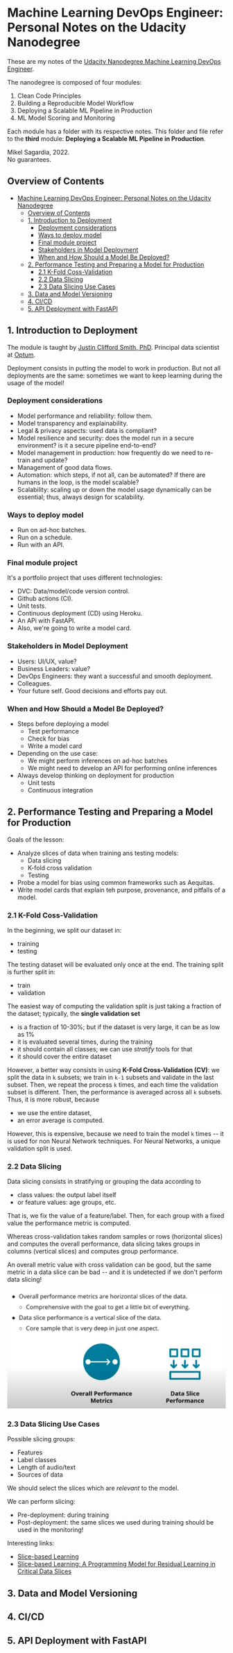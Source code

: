# Machine Learning DevOps Engineer: Personal Notes on the Udacity Nanodegree

These are my notes of the [Udacity Nanodegree Machine Learning DevOps Engineer](https://www.udacity.com/course/machine-learning-dev-ops-engineer-nanodegree--nd0821).

The nanodegree is composed of four modules:

1. Clean Code Principles
2. Building a Reproducible Model Workflow
3. Deploying a Scalable ML Pipeline in Production
4. ML Model Scoring and Monitoring

Each module has a folder with its respective notes. This folder and file refer to the **third** module: **Deploying a Scalable ML Pipeline in Production**.

Mikel Sagardia, 2022.  
No guarantees.

## Overview of Contents

- [Machine Learning DevOps Engineer: Personal Notes on the Udacity Nanodegree](#machine-learning-devops-engineer-personal-notes-on-the-udacity-nanodegree)
  - [Overview of Contents](#overview-of-contents)
  - [1. Introduction to Deployment](#1-introduction-to-deployment)
    - [Deployment considerations](#deployment-considerations)
    - [Ways to deploy model](#ways-to-deploy-model)
    - [Final module project](#final-module-project)
    - [Stakeholders in Model Deployment](#stakeholders-in-model-deployment)
    - [When and How Should a Model Be Deployed?](#when-and-how-should-a-model-be-deployed)
  - [2. Performance Testing and Preparing a Model for Production](#2-performance-testing-and-preparing-a-model-for-production)
    - [2.1 K-Fold Coss-Validation](#21-k-fold-coss-validation)
    - [2.2 Data Slicing](#22-data-slicing)
    - [2.3 Data Slicing Use Cases](#23-data-slicing-use-cases)
  - [3. Data and Model Versioning](#3-data-and-model-versioning)
  - [4. CI/CD](#4-cicd)
  - [5. API Deployment with FastAPI](#5-api-deployment-with-fastapi)

## 1. Introduction to Deployment

The module is taught by [Justin Clifford Smith, PhD](https://www.justincliffordsmith.com/). Principal data scientist at [Optum](https://www.optum.com/).

Deployment consists in putting the model to work in production. But not all deployments are the same: sometimes we want to keep learning during the usage of the model!

### Deployment considerations

- Model performance and reliability: follow them.
- Model transparency and explainability.
- Legal & privacy aspects: used data is compliant?
- Model resilience and security: does the model run in a secure environment? is it a secure pipeline end-to-end?
- Model management in production: how frequently do we need to re-train and update?
- Management of good data flows.
- Automation: which steps, if not all, can be automated? If there are humans in the loop, is the model scalable?
- Scalability: scaling up or down the model usage dynamically can be essential; thus, always design for scalability.

### Ways to deploy model

- Run on ad-hoc batches.
- Run on a schedule.
- Run with an API.

### Final module project

It's a portfolio project that uses different technologies:

- DVC: Data/model/code version control.
- Github actions (CI).
- Unit tests.
- Continuous deployment (CD) using Heroku.
- An APi with FastAPI.
- Also, we're going to write a model card.

### Stakeholders in Model Deployment

- Users: UI/UX, value?
- Business Leaders: value?
- DevOps Engineers: they want a successful and smooth deployment.
- Colleagues.
- Your future self. Good decisions and efforts pay out.

### When and How Should a Model Be Deployed?

- Steps before deploying a model
  - Test performance
  - Check for bias
  - Write a model card
- Depending on the use case:
  - We might perform inferences on ad-hoc batches
  - We might need to develop an API for performing online inferences
- Always develop thinking on deployment for production
  - Unit tests
  - Continuous integration

## 2. Performance Testing and Preparing a Model for Production

Goals of the lesson:

- Analyze slices of data when training ans testing models:
  - Data slicing
  - K-fold cross validation
  - Testing
- Probe a model for bias using common frameworks such as Aequitas.
- Write model cards that explain teh purpose, provenance, and pitfalls of a model.

### 2.1 K-Fold Coss-Validation

In the beginning, we split our dataset in:

- training
- testing

The testing dataset will be evaluated only once at the end. The training split is further split in:

- train
- validation

The easiest way of computing the validation split is just taking a fraction of the dataset; typically, the **single validation set**

- is a fraction of 10-30%; but if the dataset is very large, it can be as low as 1%
- it is evaluated several times, during the training
- it should contain all classes; we can use *stratify* tools for that
- it should cover the entire dataset

However, a better way consists in using **K-Fold Cross-Validation (CV)**: we split the data in `k` subsets; we train in `k-1` subsets and validate in the last subset. Then, we repeat the process `k` times, and each time the validation subset is different. Then, the performance is averaged across all `k` subsets. Thus, it is more robust, because

- we use the entire dataset,
- an error average is computed.

However, this is expensive, because we need to train the model `k` times -- it is used for non Neural Network techniques. For Neural Networks, a unique validation split is used.

### 2.2 Data Slicing

Data slicing consists in stratifying or grouping the data according to

- class values: the output label itself
- or feature values: age groups, etc.

That is, we fix the value of a feature/label. Then, for each group with a fixed value the performance metric is computed.

Whereas cross-validation takes random samples or rows (horizontal slices) and computes the overall performance, data slicing takes groups in columns (vertical slices) and computes group performance.

An overall metric value with cross validation can be good, but the same metric in a data slice can be bad -- and it is undetected if we don't perform data slicing!

![Data Slicing](./pics/data_slicing.jpg)

### 2.3 Data Slicing Use Cases

Possible slicing groups:

- Features
- Label classes
- Length of audio/text
- Sources of data

We should select the slices which are *relevant* to the model.

We can perform slicing:

- Pre-deployment: during training
- Post-deployment: the same slices we used during training should be used in the monitoring!

Interesting links:

- [Slice-based Learning](https://www.snorkel.org/blog/slicing)
- [Slice-based Learning: A Programming Model for Residual Learning in Critical Data Slices](https://papers.nips.cc/paper/2019/file/351869bde8b9d6ad1e3090bd173f600d-Paper.pdf)



## 3. Data and Model Versioning



## 4. CI/CD



## 5. API Deployment with FastAPI


